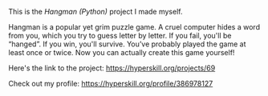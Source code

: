 This is the *Hangman (Python)* project I made myself.


<p>Hangman is a popular yet grim puzzle game. A cruel computer hides a word from you, which you try to guess letter by letter. If you fail, you'll be “hanged”. If you win, you'll survive. You’ve probably played the game at least once or twice. Now you can actually create this game yourself!</p>

Here's the link to the project: https://hyperskill.org/projects/69

Check out my profile: https://hyperskill.org/profile/386978127